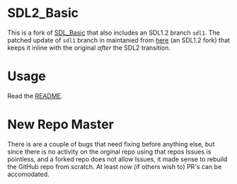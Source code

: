# SDL2_Basic
This is a fork of [SDL_Basic](https://github.com/dashxdr/SDL_basic) that also includes an SDL1.2 branch `sdl1`. The patched update of `sdl1` branch in maintanied from [here](https://github.com/paulwratt/pistol_Basic) (an SDL1.2 fork) that keeps it inline with the original _after_ the SDL2 transition.

# Usage
Read the [README](README).

# New Repo Master
There is are a couple of bugs that need fixing before anything else, but since there is no activity on the orginal repo using that repos Issues is pointless, and a forked repo does not allow Issues, it made sense to rebuild the GitHub repo from scratch. At least now (if others wish to) PR's can be accomodated.
